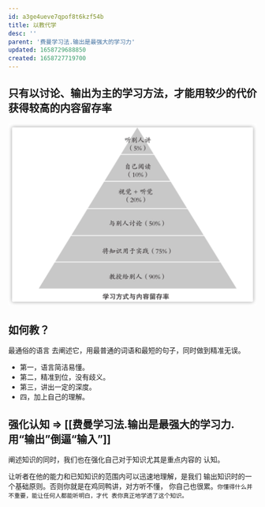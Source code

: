 ```yaml
---
id: a3ge4ueve7qpof8t6kzf54b
title: 以教代学
desc: ''
parent: '费曼学习法.输出是最强大的学习力'
updated: 1658729688850
created: 1658727719700
---
```

## 只有以讨论、输出为主的学习方法，才能用较少的代价 获得较高的内容留存率
![学习方式与内容留存率](assets/drawio/feiman/学习方式与内容留存率.png)

## 如何教？
最通俗的语言 去阐述它，用最普通的词语和最短的句子，同时做到精准无误。
* 第一，语言简洁易懂。
* 第二，精准到位，没有歧义。
* 第三，讲出一定的深度。
* 四，加上自己的理解。


## 强化认知 => [[费曼学习法.输出是最强大的学习力.用“输出”倒逼“输入”]]
阐述知识的同时，我们也在强化自己对于知识尤其是重点内容的 认知。


让听者在他的能力和已知知识的范围内可以迅速地理解，是我们 输出知识时的一个基础原则。否则你就是在鸡同鸭讲，对方听不懂， 你自己也很累。`你懂得什么并不重要，能让任何人都能听明白，才代 表你真正地学透了这个知识。`
